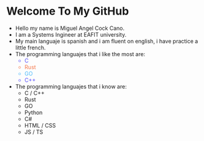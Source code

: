 <meta charset = "UTF-8">
<h1><b>Welcome To My GitHub</b></h1>
<ul>
  <li>Hello my name is Miguel Angel Cock Cano.</li>
  <li>I am a Systems Ingineer at EAFIT university.</li>
  <li>My main languaje is spanish and i am fluent on english, i have practice a little french.</li>
  <li>The programming languajes that i like the most are:
    <ul>
      <li style="color: rgb(88, 79, 252)">C</li>
      <li style="color: rgb(245, 121, 77)">Rust</li>
      <li style="color: rgb(79, 186, 252)">GO</li>
      <li style="color: rgb(88, 79, 252)">C++</li>
    </ul>
  </li>
  <li>The programming languajes that i know are:
    <ul>
      <li>C / C++</li>
      <li>Rust</li>
      <li>GO</li>
      <li>Python</li>
      <li>C#</li>
      <li>HTML / CSS</li>
      <li>JS / TS</li>
    </ul>
  </li>
</ul>
